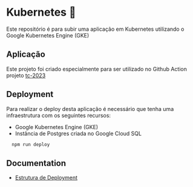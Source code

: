 
# Kubernetes 📝  
Este repositório é para subir uma aplicação em Kubernetes utilizando o Google Kubernetes Engine (GKE) 


## Aplicação
Este projeto foi criado especialmente para ser utilizado no Github Action projeto [tc-2023](https://github.com/devair/tc-2023)

      

## Deployment  

Para realizar o deploy desta aplicação é necessário que tenha uma infraestrutura com os seguintes recursos:

- Google Kubernetes Engine (GKE)
- Instância de Postgres criada no Google Cloud SQL 


```bash
  npm run deploy
```  

## Documentation  
- [Estrutura de Deployment](https://github.com/GoogleCloudPlatform/cloud-sql-proxy/blob/main/examples/k8s-sidecar/no_proxy_private_ip.yaml)  
